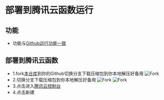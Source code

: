 # 部署到腾讯云函数运行
## 功能

- 功能与[Github运行功能一致](https://github.com/beggerlove/ZDTX/tree/master)

## 部署到腾讯云函数

- 1.fork[本仓库](https://github.com/beggerlove/ZDTX)到你的Github切换分支下载压缩包到你本地解压好备用
![Fork](https://cdn.jsdelivr.net/gh/beggerlove/ZDTX@master/img/img3.png)
- 2.切换分支下载压缩包到你本地解压好备用
![Fork](https://cdn.jsdelivr.net/gh/beggerlove/ZDTX@serverless/img/1.png)
![Fork](https://cdn.jsdelivr.net/gh/beggerlove/ZDTX@serverless/img/2.png)
- 3.点击进入[腾讯云控制台](https://console.cloud.tencent.com/scf/list?rid=1&ns=default)
- 4.点击新建
